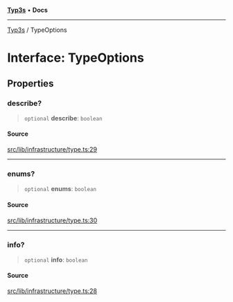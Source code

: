 [**Typ3s**](../README.md) • **Docs**

***

[Typ3s](../README.md) / TypeOptions

# Interface: TypeOptions

## Properties

### describe?

> `optional` **describe**: `boolean`

#### Source

[src/lib/infrastructure/type.ts:29](https://github.com/data7expressions/typ3s/blob/0909ee19af27c380ec4b1564fafb2fe2d0d68d8d/src/lib/infrastructure/type.ts#L29)

***

### enums?

> `optional` **enums**: `boolean`

#### Source

[src/lib/infrastructure/type.ts:30](https://github.com/data7expressions/typ3s/blob/0909ee19af27c380ec4b1564fafb2fe2d0d68d8d/src/lib/infrastructure/type.ts#L30)

***

### info?

> `optional` **info**: `boolean`

#### Source

[src/lib/infrastructure/type.ts:28](https://github.com/data7expressions/typ3s/blob/0909ee19af27c380ec4b1564fafb2fe2d0d68d8d/src/lib/infrastructure/type.ts#L28)
